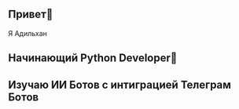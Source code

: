 ## Привет👋
 Я Адильхан
## **Начинающий Python Developer🐍**
## Изучаю ИИ Ботов с интиграцией Телеграм Ботов
